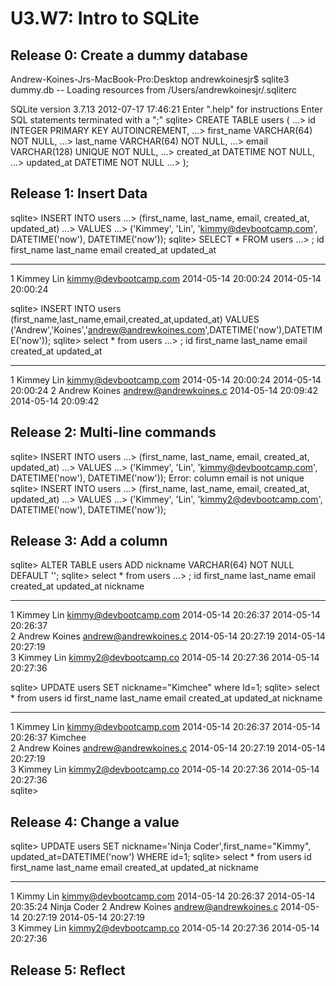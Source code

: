 # U3.W7: Intro to SQLite

## Release 0: Create a dummy database

Andrew-Koines-Jrs-MacBook-Pro:Desktop andrewkoinesjr$ sqlite3 dummy.db
-- Loading resources from /Users/andrewkoinesjr/.sqliterc

SQLite version 3.7.13 2012-07-17 17:46:21
Enter ".help" for instructions
Enter SQL statements terminated with a ";"
sqlite> CREATE TABLE users (
   ...>   id INTEGER PRIMARY KEY AUTOINCREMENT,
   ...>   first_name VARCHAR(64) NOT NULL,
   ...>   last_name  VARCHAR(64) NOT NULL,
   ...>   email VARCHAR(128) UNIQUE NOT NULL,
   ...>   created_at DATETIME NOT NULL,
   ...>   updated_at DATETIME NOT NULL
   ...> );

## Release 1: Insert Data 

sqlite> INSERT INTO users
   ...> (first_name, last_name, email, created_at, updated_at)
   ...> VALUES
   ...> ('Kimmey', 'Lin', 'kimmy@devbootcamp.com', DATETIME('now'), DATETIME('now'));
sqlite> SELECT * FROM users
   ...> ;
id          first_name  last_name   email                  created_at           updated_at         
----------  ----------  ----------  ---------------------  -------------------  -------------------
1           Kimmey      Lin         kimmy@devbootcamp.com  2014-05-14 20:00:24  2014-05-14 20:00:24


sqlite> INSERT INTO users (first_name,last_name,email,created_at,updated_at) VALUES ('Andrew','Koines','andrew@andrewkoines.com',DATETIME('now'),DATETIME('now'));
sqlite> select * from users
   ...> ;
id          first_name  last_name   email                  created_at           updated_at         
----------  ----------  ----------  ---------------------  -------------------  -------------------
1           Kimmey      Lin         kimmy@devbootcamp.com  2014-05-14 20:00:24  2014-05-14 20:00:24
2           Andrew      Koines      andrew@andrewkoines.c  2014-05-14 20:09:42  2014-05-14 20:09:42

## Release 2: Multi-line commands

sqlite> INSERT INTO users
   ...> (first_name, last_name, email, created_at, updated_at)
   ...> VALUES
   ...> ('Kimmey', 'Lin', 'kimmy@devbootcamp.com', DATETIME('now'), DATETIME('now'));
Error: column email is not unique
sqlite> INSERT INTO users
   ...> (first_name, last_name, email, created_at, updated_at)
   ...> VALUES
   ...> ('Kimmey', 'Lin', 'kimmy2@devbootcamp.com', DATETIME('now'), DATETIME('now'));

## Release 3: Add a column
<!-- paste your terminal output here -->
sqlite> ALTER TABLE users ADD nickname VARCHAR(64) NOT NULL DEFAULT '';
sqlite> select * from users
   ...> ;
id          first_name  last_name   email                  created_at           updated_at           nickname  
----------  ----------  ----------  ---------------------  -------------------  -------------------  ----------
1           Kimmey      Lin         kimmy@devbootcamp.com  2014-05-14 20:26:37  2014-05-14 20:26:37            
2           Andrew      Koines      andrew@andrewkoines.c  2014-05-14 20:27:19  2014-05-14 20:27:19            
3           Kimmey      Lin         kimmy2@devbootcamp.co  2014-05-14 20:27:36  2014-05-14 20:27:36            

sqlite> UPDATE users SET nickname="Kimchee" where Id=1;
sqlite> select * from users
id          first_name  last_name   email                  created_at           updated_at           nickname  
----------  ----------  ----------  ---------------------  -------------------  -------------------  ----------
1           Kimmey      Lin         kimmy@devbootcamp.com  2014-05-14 20:26:37  2014-05-14 20:26:37  Kimchee   
2           Andrew      Koines      andrew@andrewkoines.c  2014-05-14 20:27:19  2014-05-14 20:27:19            
3           Kimmey      Lin         kimmy2@devbootcamp.co  2014-05-14 20:27:36  2014-05-14 20:27:36            
sqlite> 


## Release 4: Change a value


sqlite> UPDATE users SET nickname='Ninja Coder',first_name="Kimmy", updated_at=DATETIME('now') WHERE id=1;
sqlite> select * from users
id          first_name  last_name   email                  created_at           updated_at           nickname   
----------  ----------  ----------  ---------------------  -------------------  -------------------  -----------
1           Kimmy       Lin         kimmy@devbootcamp.com  2014-05-14 20:26:37  2014-05-14 20:35:24  Ninja Coder
2           Andrew      Koines      andrew@andrewkoines.c  2014-05-14 20:27:19  2014-05-14 20:27:19             
3           Kimmey      Lin         kimmy2@devbootcamp.co  2014-05-14 20:27:36  2014-05-14 20:27:36         

## Release 5: Reflect

